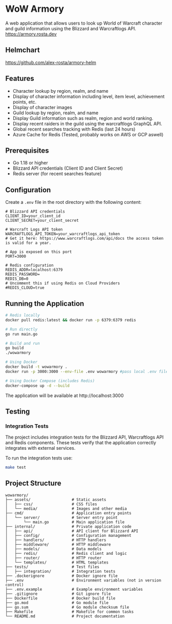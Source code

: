 # WoW Armory

A web application that allows users to look up World of Warcraft character and guild information using the Blizzard and Warcraftlogs API.
https://armory.rosta.dev

## Helmchart

https://github.com/alex-rosta/armory-helm

## Features

- Character lookup by region, realm, and name
- Display of character information including level, item level, achievement points, etc.
- Display of character images
- Guild lookup by region, realm, and name
- Display Guild information such as realm, region and world ranking.
- Display recent raiders in the guild using the warcraftlogs GraphQL API.
- Global recent searches tracking with Redis (last 24 hours)
- Azure Cache for Redis (Tested, probably works on AWS or GCP aswell)

## Prerequisites

- Go 1.18 or higher
- Blizzard API credentials (Client ID and Client Secret)
- Redis server (for recent searches feature)

## Configuration

Create a `.env` file in the root directory with the following content:

```
# Blizzard API credentials
CLIENT_ID=your_client_id
CLIENT_SECRET=your_client_secret

# Warcraft Logs API token
WARCRAFTLOGS_API_TOKEN=your_warcraftlogs_api_token
# Get it here: https://www.warcraftlogs.com/api/docs the access token is valid for a year.

# App is exposed on this port
PORT=3000

# Redis configuration
REDIS_ADDR=localhost:6379
REDIS_PASSWORD=
REDIS_DB=0
# Uncomment this if using Redis on Cloud Providers
#REDIS_CLOUD=true
```

## Running the Application

```bash
# Redis locally
docker pull redis:latest && docker run -p 6379:6379 redis

# Run directly
go run main.go

# Build and run
go build
./wowarmory

# Using Docker
docker build -t wowarmory .
docker run -p 3000:3000 --env-file .env wowarmory #pass local .env file

# Using Docker Compose (includes Redis)
docker-compose up -d --build
```

The application will be available at http://localhost:3000

## Testing

### Integration Tests

The project includes integration tests for the Blizzard API, Warcraftlogs API and Redis components. These tests verify that the application correctly integrates with external services.

To run the integration tests use:

```bash
make test
```

## Project Structure

```
wowarmory/
├── assets/                  # Static assets
│   ├── css/                 # CSS files
│   └── media/               # Images and other media
├── cmd/                     # Application entry points
│   └── server/              # Server entry point
│       └── main.go          # Main application file
├── internal/                # Private application code
│   ├── api/                 # API client for Blizzard API
│   ├── config/              # Configuration management
│   ├── handlers/            # HTTP handlers
│   ├── middleware/          # HTTP middleware
│   ├── models/              # Data models
│   ├── redis/               # Redis client and logic
│   ├── router/              # HTTP router
│   └── templates/           # HTML templates
├── tests/                   # Test files
│   ├── integration/         # Integration tests
├── .dockerignore            # Docker ignore file
├── .env                     # Environment variables (not in version control)
├── .env.example             # Example environment variables
├── .gitignore               # Git ignore file
├── Dockerfile               # Docker build file
├── go.mod                   # Go module file
├── go.sum                   # Go module checksum file
├── Makefile                 # Makefile for common tasks
└── README.md                # Project documentation
```
